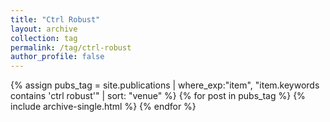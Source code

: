 ```yaml
---
title: "Ctrl Robust"
layout: archive
collection: tag
permalink: /tag/ctrl-robust
author_profile: false
---
```


{% assign pubs_tag = site.publications | where_exp:"item", "item.keywords contains 'ctrl robust'" | sort: "venue" %}
{% for post in pubs_tag %}
  {% include archive-single.html %}
{% endfor %}